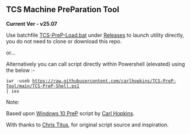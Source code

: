 ## TCS Machine PreParation Tool ##

**Current Ver - v25.07**

Use batchfile [TCS-PreP-Load.bat](https://github.com/carlhopkins/TCS-PreP-Tool/releases/download/Loader/TCS-PreP-Load.bat) under [Releases](https://github.com/carlhopkins/TCS-PreP-Tool/releases) to launch utility directly, you do not need to clone or download this repo.

or...

Alternatively you can call script directly within Powershell (elevated) using the below :- 

<code>iwr -useb https://raw.githubusercontent.com/carlhopkins/TCS-PreP-Tool/main/TCS-PreP-Shell.ps1 | iex</code>

Note:

Based upon [Windows 10 PreP](https://github.com/carlhopkins/Win10-preinstall-tool) script by [Carl Hopkins](https://github.com/carlhopkins).

With thanks to [Chris Titus](https://github.com/ChrisTitusTech), for original script source and inspiration.
